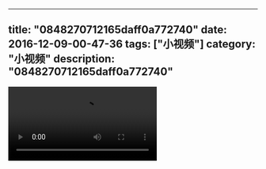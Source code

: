 
---
title: "0848270712165daff0a772740"
date: 2016-12-09-00-47-36
tags: ["小视频"]
category: "小视频"
description: "0848270712165daff0a772740"
---
<video src="http://ohtsqip0g.bkt.clouddn.com/0848270712165daff0a772740.mp4" controls="controls"></video>
